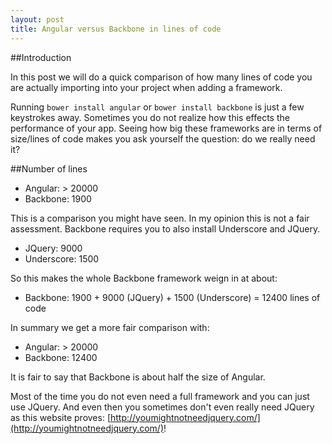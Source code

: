 ```yaml
---
layout: post
title: Angular versus Backbone in lines of code
---
```

##Introduction

In this post we will do a quick comparison of how many lines of code you are 
actually importing into your project when adding a framework. 

Running ```bower install angular``` or ```bower install backbone``` is just a few keystrokes away. Sometimes 
you do not realize how this effects the performance of your app. Seeing how big these frameworks 
are in terms of size/lines of code makes you ask yourself the question: do we really need it?

##Number of lines 

- Angular: > 20000
- Backbone: 1900

This is a comparison you might have seen. In my opinion this is not a fair assessment. Backbone requires
you to also install Underscore and JQuery.

- JQuery: 9000
- Underscore: 1500

So this makes the whole Backbone framework weign in at about:

- Backbone: 1900 + 9000 (JQuery) + 1500 (Underscore) = 12400 lines of code

In summary we get a more fair comparison with:

- Angular: > 20000
- Backbone: 12400

It is fair to say that Backbone is about half the size of Angular.

Most of the time you do not even need a full framework and you can just use JQuery. And even then
you sometimes don't even really need JQuery as this website proves: [http://youmightnotneedjquery.com/](http://youmightnotneedjquery.com/)!